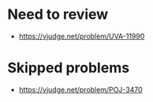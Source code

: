 # Need to review
- https://vjudge.net/problem/UVA-11990
  
# Skipped problems
- https://vjudge.net/problem/POJ-3470